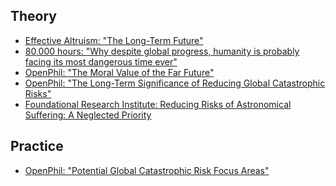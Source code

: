 <!-- TITLE: Background on Future Risks -->
<!-- SUBTITLE: Fundamental-level reading on assessing existential / catastrophic future risks generally -->

## Theory

* [Effective Altruism: "The Long-Term Future"](https://www.effectivealtruism.org/articles/cause-profile-long-run-future/)
* [80,000 hours: "Why despite global progress, humanity is probably facing its most dangerous time ever"](https://80000hours.org/articles/extinction-risk/)
* [OpenPhil: "The Moral Value of the Far Future"](https://www.openphilanthropy.org/blog/moral-value-far-future)
* [OpenPhil: "The Long-Term Significance of Reducing Global Catastrophic Risks"](https://www.openphilanthropy.org/blog/long-term-significance-reducing-global-catastrophic-risks)
* [Foundational Research Institute: Reducing Risks of Astronomical Suffering: A Neglected Priority](https://foundational-research.org/reducing-risks-of-astronomical-suffering-a-neglected-priority/)

## Practice

* [OpenPhil: "Potential Global Catastrophic Risk Focus Areas"](https://www.openphilanthropy.org/blog/potential-global-catastrophic-risk-focus-areas)